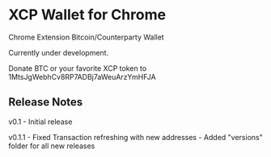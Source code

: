 # XCP Wallet for Chrome

Chrome Extension Bitcoin/Counterparty Wallet

Currently under development.

Donate BTC or your favorite XCP token to 1MtsJgWebhCv8RP7ADBj7aWeuArzYmHFJA

## Release Notes

v0.1 - Initial release

v0.1.1 - Fixed Transaction refreshing with new addresses
      - Added "versions" folder for all new releases
